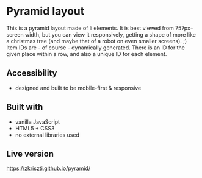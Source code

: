 # Pyramid layout

This is a pyramid layout made of li elements. It is best viewed from 757px+ screen width, but you can view it responsively, getting a shape of more like a christmas tree (and maybe that of a robot on even smaller screens). ;) Item IDs are - of course - dynamically generated. There is an ID for the given place within a row, and also a unique ID for each element.

## Accessibility

 - designed and built to be mobile-first & responsive

## Built with

  - vanilla JavaScript
  - HTML5 + CSS3
  - no external libraries used

## Live version

https://zkriszti.github.io/pyramid/

